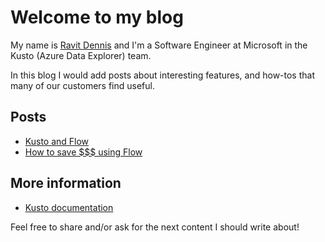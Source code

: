 # Welcome to my blog

My name is [Ravit Dennis](https://www.linkedin.com/in/ravit-dennis-239a5839) and I'm a Software Engineer at Microsoft in the Kusto (Azure Data Explorer) team.

In this blog I would add posts about interesting features, and how-tos that many of our customers find useful.

## Posts

* [Kusto and Flow](blogs/KustoAndFlow.md)
* [How to save $$$ using Flow](blogs/SaveMoneyUsingFlow.md)

## More information

* [Kusto documentation](https://docs.microsoft.com/en-us/connectors/kusto/)

Feel free to share and/or ask for the next content I should write about!